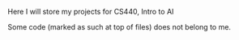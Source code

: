 Here I will store my projects for CS440, Intro to AI

Some code (marked as such at top of files) does not belong to me.
